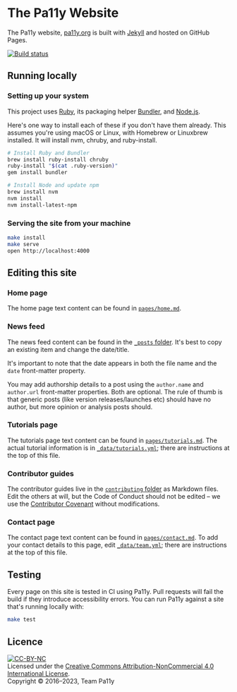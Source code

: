 # The Pa11y Website

The Pa11y website, [pa11y.org] is built with [Jekyll] and hosted on GitHub Pages.

[![Build status][shield-build]][info-build]

## Running locally

### Setting up your system

This project uses [Ruby], its packaging helper [Bundler], and [Node.js].

Here's one way to install each of these if you don't have them already. This assumes you're using macOS or Linux, with Homebrew or Linuxbrew installed. It will install nvm, chruby, and ruby-install.

```sh
# Install Ruby and Bundler
brew install ruby-install chruby
ruby-install "$(cat .ruby-version)"
gem install bundler

# Install Node and update npm
brew install nvm
nvm install
nvm install-latest-npm
```

### Serving the site from your machine

```sh
make install
make serve
open http://localhost:4000
```

## Editing this site

### Home page

The home page text content can be found in [`pages/home.md`](pages/home.md).

### News feed

The news feed content can be found in the [`_posts` folder](_posts). It's best to copy an existing item and change the date/title.

It's important to note that the date appears in both the file name and the `date` front-matter property.

You may add authorship details to a post using the `author.name` and `author.url` front-matter properties. Both are optional. The rule of thumb is that generic posts (like version releases/launches etc) should have no author, but more opinion or analysis posts should.

### Tutorials page

The tutorials page text content can be found in [`pages/tutorials.md`](pages/tutorials.md). The actual tutorial information is in [`_data/tutorials.yml`](_data/tutorials.yml); there are instructions at the top of this file.

### Contributor guides

The contributor guides live in the [`contributing` folder](contributing) as Markdown files. Edit the others at will, but the Code of Conduct should not be edited – we use the [Contributor Covenant][contributor-covenant] without modifications.

### Contact page

The contact page text content can be found in [`pages/contact.md`](pages/contact.md). To add your contact details to this page, edit [`_data/team.yml`](_data/team.yml); there are instructions at the top of this file.

## Testing

Every page on this site is tested in CI using Pa11y. Pull requests will fail the build if they introduce accessibility errors. You can run Pa11y against a site that's running locally with:

```sh
make test
```

## Licence

[![CC-BY-NC](https://i.creativecommons.org/l/by-nc/4.0/88x31.png)][license]  
Licensed under the [Creative Commons Attribution-NonCommercial 4.0 International License][license].  
Copyright &copy; 2016–2023, Team Pa11y

[pa11y.org]: https://pa11y.org
[bundler]: http://bundler.io/
[contributor-covenant]: http://contributor-covenant.org
[jekyll]: http://jekyllrb.com/
[license]: http://creativecommons.org/licenses/by-nc/4.0/
[node.js]: https://nodejs.org/
[ruby]: https://www.ruby-lang.org/en/

[info-build]: https://github.com/pa11y/pa11y.github.io/actions/workflows/build-and-test.yml
[shield-build]: https://github.com/pa11y/pa11y.github.io/actions/workflows/build-and-test.yml/badge.svg
